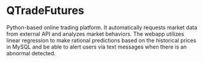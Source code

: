 # QTradeFutures
Python-based online trading platform. It automatically requests market data from external API and analyzes market behaviors. The webapp utilizes linear regression to make rational predictions based on the historical prices in MySQL and be able to alert users via text messages when there is an abnormal detected.
